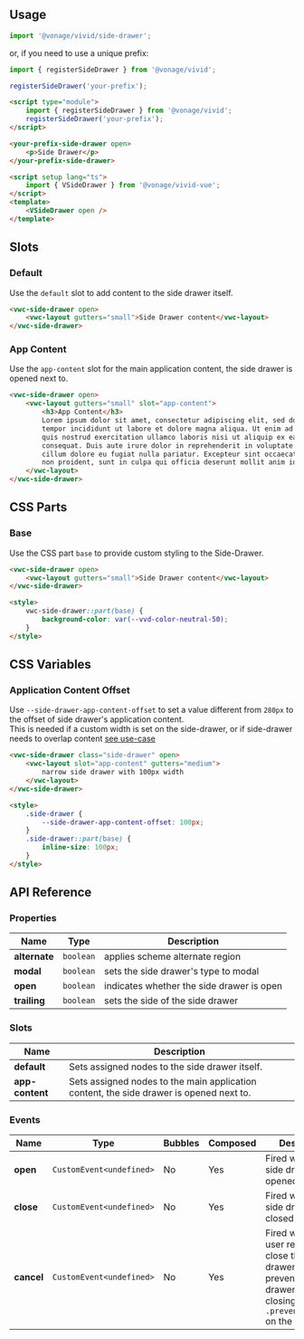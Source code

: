 ## Usage

<vwc-tabs gutters="none">
<vwc-tab label="Web component"></vwc-tab>
<vwc-tab-panel>

```js
import '@vonage/vivid/side-drawer';
```

or, if you need to use a unique prefix:

```js
import { registerSideDrawer } from '@vonage/vivid';

registerSideDrawer('your-prefix');
```

```html preview 100px
<script type="module">
	import { registerSideDrawer } from '@vonage/vivid';
	registerSideDrawer('your-prefix');
</script>

<your-prefix-side-drawer open>
	<p>Side Drawer</p>
</your-prefix-side-drawer>
```

</vwc-tab-panel>
<vwc-tab label="Vue"></vwc-tab>
<vwc-tab-panel>

```html
<script setup lang="ts">
	import { VSideDrawer } from '@vonage/vivid-vue';
</script>
<template>
	<VSideDrawer open />
</template>
```

</vwc-tab-panel>
</vwc-tabs>

## Slots

### Default

Use the `default` slot to add content to the side drawer itself.

```html preview full 150px
<vwc-side-drawer open>
	<vwc-layout gutters="small">Side Drawer content</vwc-layout>
</vwc-side-drawer>
```

### App Content

Use the `app-content` slot for the main application content, the side drawer is opened next to.

```html preview full
<vwc-side-drawer open>
	<vwc-layout gutters="small" slot="app-content">
		<h3>App Content</h3>
		Lorem ipsum dolor sit amet, consectetur adipiscing elit, sed do eiusmod
		tempor incididunt ut labore et dolore magna aliqua. Ut enim ad minim veniam,
		quis nostrud exercitation ullamco laboris nisi ut aliquip ex ea commodo
		consequat. Duis aute irure dolor in reprehenderit in voluptate velit esse
		cillum dolore eu fugiat nulla pariatur. Excepteur sint occaecat cupidatat
		non proident, sunt in culpa qui officia deserunt mollit anim id est laborum.
	</vwc-layout>
</vwc-side-drawer>
```

## CSS Parts

### Base

Use the CSS part `base` to provide custom styling to the Side-Drawer.

```html preview full 150px
<vwc-side-drawer open>
	<vwc-layout gutters="small">Side Drawer content</vwc-layout>
</vwc-side-drawer>

<style>
	vwc-side-drawer::part(base) {
		background-color: var(--vvd-color-neutral-50);
	}
</style>
```

## CSS Variables

### Application Content Offset

Use `--side-drawer-app-content-offset` to set a value different from `280px` to the offset of side drawer's application content.  
This is needed if a custom width is set on the side-drawer, or if side-drawer needs to overlap content [see use-case](/components/side-drawer/use-cases/#side-drawer-overlap-content)

```html preview full 150px
<vwc-side-drawer class="side-drawer" open>
	<vwc-layout slot="app-content" gutters="medium">
		narrow side drawer with 100px width
	</vwc-layout>
</vwc-side-drawer>

<style>
	.side-drawer {
		--side-drawer-app-content-offset: 100px;
	}
	.side-drawer::part(base) {
		inline-size: 100px;
	}
</style>
```

## API Reference

### Properties

<div class="table-wrapper">

| Name          | Type      | Description                               |
| ------------- | --------- | ----------------------------------------- |
| **alternate** | `boolean` | applies scheme alternate region           |
| **modal**     | `boolean` | sets the side drawer's type to modal      |
| **open**      | `boolean` | indicates whether the side drawer is open |
| **trailing**  | `boolean` | sets the side of the side drawer          |

</div>

### Slots

<div class="table-wrapper">

| Name            | Description                                                                             |
| --------------- | --------------------------------------------------------------------------------------- |
| **default**     | Sets assigned nodes to the side drawer itself.                                          |
| **app-content** | Sets assigned nodes to the main application content, the side drawer is opened next to. |

</div>

### Events

<div class="table-wrapper">

| Name       | Type                     | Bubbles | Composed | Description                                                                                                                                      |
| ---------- | ------------------------ | ------- | -------- | ------------------------------------------------------------------------------------------------------------------------------------------------ |
| **open**   | `CustomEvent<undefined>` | No      | Yes      | Fired when the side drawer is opened.                                                                                                            |
| **close**  | `CustomEvent<undefined>` | No      | Yes      | Fired when the side drawer is closed.                                                                                                            |
| **cancel** | `CustomEvent<undefined>` | No      | Yes      | Fired when the user requests to close the side-drawer. You can prevent the side drawer from closing by calling `.preventDefault()` on the event. |

</div>
